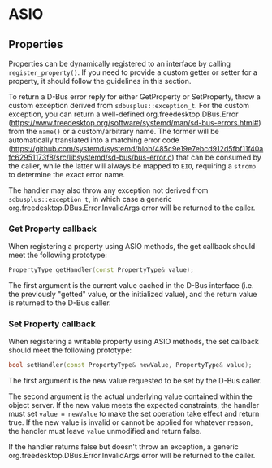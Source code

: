 # ASIO

## Properties

Properties can be dynamically registered to an interface by calling
`register_property()`. If you need to provide a custom getter or setter for a
property, it should follow the guidelines in this section.

To return a D-Bus error reply for either GetProperty or SetProperty, throw a
custom exception derived from `sdbusplus::exception_t`. For the custom
exception, you can return a well-defined org.freedesktop.DBus.Error
(https://www.freedesktop.org/software/systemd/man/sd-bus-errors.html#) from the
`name()` or a custom/arbitrary name. The former will be automatically translated
into a matching error code
(https://github.com/systemd/systemd/blob/485c9e19e7ebcd912d5fbf11f40afc62951173f8/src/libsystemd/sd-bus/bus-error.c)
that can be consumed by the caller, while the latter will always be mapped to
`EIO`, requiring a `strcmp` to determine the exact error name.

The handler may also throw any exception not derived from
`sdbusplus::exception_t`, in which case a generic
org.freedesktop.DBus.Error.InvalidArgs error will be returned to the caller.

### Get Property callback

When registering a property using ASIO methods, the get callback should meet the
following prototype:

```c++
PropertyType getHandler(const PropertyType& value);
```

The first argument is the current value cached in the D-Bus interface (i.e. the
previously "getted" value, or the initialized value), and the return value is
returned to the D-Bus caller.

### Set Property callback

When registering a writable property using ASIO methods, the set callback should
meet the following prototype:

```c++
bool setHandler(const PropertyType& newValue, PropertyType& value);
```

The first argument is the new value requested to be set by the D-Bus caller.

The second argument is the actual underlying value contained within the object
server. If the new value meets the expected constraints, the handler must set
`value = newValue` to make the set operation take effect and return true. If the
new value is invalid or cannot be applied for whatever reason, the handler must
leave `value` unmodified and return false.

If the handler returns false but doesn't throw an exception, a generic
org.freedesktop.DBus.Error.InvalidArgs error will be returned to the caller.
